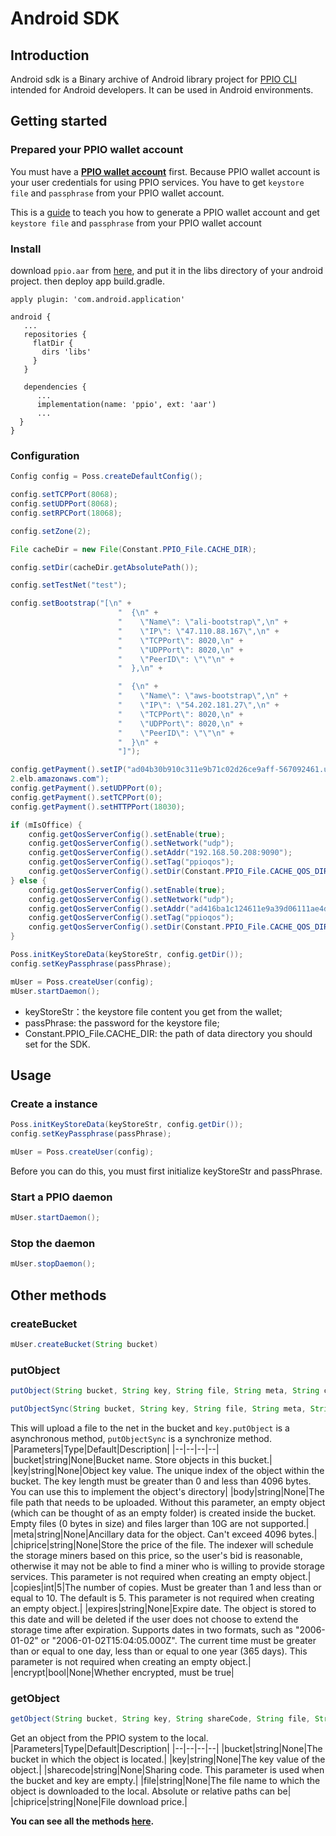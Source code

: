 # Android SDK
## Introduction
Android sdk is a Binary archive of Android library project for [PPIO CLI](https://www.pp.io/docs/cli/) intended for Android developers. It can be used in Android environments.

## Getting started
### Prepared your PPIO wallet account
You must have a **[PPIO wallet account](../wallet/)** first. Because PPIO wallet account is your user credentials for using PPIO services. You have to get `keystore file` and `passphrase` from your PPIO wallet account.

This is a [guide](../wallet/) to teach you how to generate a PPIO wallet account and get `keystore file` and `passphrase` from your PPIO wallet account

### Install
download `ppio.aar` from [here](https://github.com/ppio/ppio-sdk-android), and put it in the libs directory of your android project. then deploy app build.gradle.
```
apply plugin: 'com.android.application'

android {
   ...
   repositories {
     flatDir {
       dirs 'libs'
     }
   }

   dependencies {
      ...
      implementation(name: 'ppio', ext: 'aar')  
      ...
  }
}
```

### Configuration
```Java
Config config = Poss.createDefaultConfig();

config.setTCPPort(8068);
config.setUDPPort(8068);
config.setRPCPort(18068);

config.setZone(2);

File cacheDir = new File(Constant.PPIO_File.CACHE_DIR);

config.setDir(cacheDir.getAbsolutePath());

config.setTestNet("test");

config.setBootstrap("[\n" +
                        "  {\n" +
                        "    \"Name\": \"ali-bootstrap\",\n" +
                        "    \"IP\": \"47.110.88.167\",\n" +
                        "    \"TCPPort\": 8020,\n" +
                        "    \"UDPPort\": 8020,\n" +
                        "    \"PeerID\": \"\"\n" +
                        "  },\n" +

                        "  {\n" +
                        "    \"Name\": \"aws-bootstrap\",\n" +
                        "    \"IP\": \"54.202.181.27\",\n" +
                        "    \"TCPPort\": 8020,\n" +
                        "    \"UDPPort\": 8020,\n" +
                        "    \"PeerID\": \"\"\n" +
                        "  }\n" +
                        "]");

config.getPayment().setIP("ad04b30b910c311e9b71c02d26ce9aff-567092461.us-west-
2.elb.amazonaws.com");
config.getPayment().setUDPPort(0);
config.getPayment().setTCPPort(0);
config.getPayment().setHTTPPort(18030);

if (mIsOffice) {
    config.getQosServerConfig().setEnable(true);
    config.getQosServerConfig().setNetwork("udp");
    config.getQosServerConfig().setAddr("192.168.50.208:9090");
    config.getQosServerConfig().setTag("ppioqos");
    config.getQosServerConfig().setDir(Constant.PPIO_File.CACHE_QOS_DIR);
} else {
    config.getQosServerConfig().setEnable(true);
    config.getQosServerConfig().setNetwork("udp");
    config.getQosServerConfig().setAddr("ad416ba1c124611e9a39d06111ae4d23-1840383830.us-west-2.elb.amazonaws.com:80");
    config.getQosServerConfig().setTag("ppioqos");
    config.getQosServerConfig().setDir(Constant.PPIO_File.CACHE_QOS_DIR);
}

Poss.initKeyStoreData(keyStoreStr, config.getDir());
config.setKeyPassphrase(passPhrase);

mUser = Poss.createUser(config);
mUser.startDaemon();
```

* keyStoreStr：the keystore file content you get from the wallet;
* passPhrase: the password for the keystore file;
* Constant.PPIO_File.CACHE_DIR: the path of data directory you should set for the SDK.


## Usage

### Create a instance
```java
Poss.initKeyStoreData(keyStoreStr, config.getDir());
config.setKeyPassphrase(passPhrase);

mUser = Poss.createUser(config);
```
Before you can do this, you must first initialize keyStoreStr and passPhrase.

### Start a PPIO daemon
```java
mUser.startDaemon();
```

### Stop the daemon
```java
mUser.stopDaemon();
```

## Other methods
### createBucket
```java
mUser.createBucket(String bucket)
```
### putObject
```java
putObject(String bucket, String key, String file, String meta, String chiprice, long copies, String expires, boolean encrypt)
```

```java
putObjectSync(String bucket, String key, String file, String meta, String chiprice, long copies, String expires, boolean encrypt)
```
This will upload a file to the net in the bucket and `key.putObject` is a asynchronous method, `putObjectSync` is a synchronize method.
|Parameters|Type|Default|Description|
|--|--|--|--|
|bucket|string|None|Bucket name. Store objects in this bucket.|
|key|string|None|Object key value. The unique index of the object within the bucket. The key length must be greater than 0 and less than 4096 bytes. You can use this to implement the object's directory|
|body|string|None|The file path that needs to be uploaded. Without this parameter, an empty object (which can be thought of as an empty folder) is created inside the bucket. Empty files (0 bytes in size) and files larger than 10G are not supported.|
|meta|string|None|Ancillary data for the object. Can't exceed 4096 bytes.|
|chiprice|string|None|Store the price of the file. The indexer will schedule the storage miners based on this price, so the user's bid is reasonable, otherwise it may not be able to find a miner who is willing to provide storage services. This parameter is not required when creating an empty object.|
|copies|int|5|The number of copies. Must be greater than 1 and less than or equal to 10. The default is 5. This parameter is not required when creating an empty object.|
|expires|string|None|Expire date. The object is stored to this date and will be deleted if the user does not choose to extend the storage time after expiration. Supports dates in two formats, such as "2006-01-02" or "2006-01-02T15:04:05.000Z". The current time must be greater than or equal to one day, less than or equal to one year (365 days). This parameter is not required when creating an empty object.|
|encrypt|bool|None|Whether encrypted, must be true|

### getObject
```java
getObject(String bucket, String key, String shareCode, String file, String chiprice)
```
Get an object from the PPIO system to the local.
|Parameters|Type|Default|Description|
|--|--|--|--|
|bucket|string|None|The bucket in which the object is located.|
|key|string|None|The key value of the object.|
|sharecode|string|None|Sharing code. This parameter is used when the bucket and key are empty.|
|file|string|None|The file name to which the object is downloaded to the local. Absolute or relative paths can be|
|chiprice|string|None|File download price.|

**You can see all the methods [here](../api/).**
